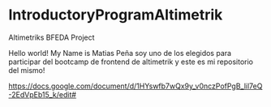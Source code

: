# IntroductoryProgramAltimetrik
Altimetriks BFEDA Project

Hello world! My Name is Matias Peña soy uno de los elegidos para participar del bootcamp de frontend de altimetrik y este es mi repositorio del mismo!



https://docs.google.com/document/d/1HYswfb7wQx9y_v0nczPofPgB_lil7eQ-2EdVpEb15_k/edit#

